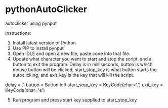 # pythonAutoClicker
autoclicker using pynput


Instructions:
1. Install latest version of Python
2. Use PIP to install pynput
3. Open IDLE and open a new file, paste code into that file. 
4. Update what character you want to start and stop the script, and a button to exit the program. Delay is in milliseconds, button is which mouse button will be clicked, start_stop_key is what button starts the autoclicking, and exit_key is the key that will kill the script. 

delay = .1
button = Button.left
start_stop_key = KeyCode(char='.')
exit_key = KeyCode(char='e')

5. Run program and press start key supplied to start_stop_key
